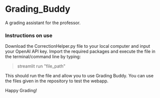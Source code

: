 # Grading_Buddy
A grading assistant for the professor. 

### Instructions on use
Download the CorrectionHelper.py file to your local computer and input your OpenAI API key. Import the required packages and execute the file in the terminal/command line by typing:

>streamlit run "file_path"

This should run the file and allow you to use Grading Buddy. You can use the files given in the repository to test the webapp.

Happy Grading!
